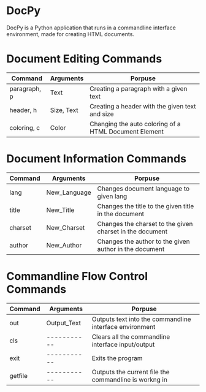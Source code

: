 # DocPy
DocPy is a Python application that runs in a commandline interface environment, made for creating HTML documents.

# Document Editing Commands
| Command       | Arguments         | Porpuse                                                |
| ------------- | ----------------- | ------------------------------------------------------ |
| paragraph, p  | Text              | Creating a paragraph with a given text                 |
| header, h     | Size, Text        | Creating a header with the given text and size         |
| coloring, c   | Color             | Changing the auto coloring of a HTML Document Element  |

# Document Information Commands
| Command       | Arguments         | Porpuse                                                  |
| ------------- | ----------------- | -------------------------------------------------------- |
| lang          | New_Language      | Changes document language to given lang                  |
| title         | New_Title         | Changes the title to the given title in the document     |
| charset       | New_Charset       | Changes the charset to the given charset in the document |
| author        | New_Author        | Changes the author to the given author in the document   |

# Commandline Flow Control Commands

| Command       | Arguments         | Porpuse                                                  |
| ------------- | ----------------- | -------------------------------------------------------- |
| out           | Output_Text       | Outputs text into the commandline interface environment  |
| cls           | -----------       | Clears all the commandline interface input/output        |
| exit          | -----------       | Exits the program                                        |
| getfile       | -----------       | Outputs the current file the commandline is workng in    |
